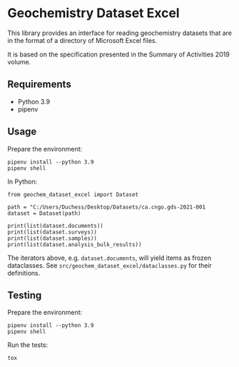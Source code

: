 # Geochemistry Dataset Excel

This library provides an interface for reading geochemistry datasets that are in the format of a directory of Microsoft Excel files.

It is based on the specification presented in the Summary of Activities 2019 volume.


## Requirements

- Python 3.9
- pipenv


## Usage

Prepare the environment:

    pipenv install --python 3.9
    pipenv shell

In Python:

    from geochem_dataset_excel import Dataset

    path = "C:/Users/Duchess/Desktop/Datasets/ca.cngo.gds-2021-001
    dataset = Dataset(path)

    print(list(dataset.documents))
    print(list(dataset.surveys))
    print(list(dataset.samples))
    print(list(dataset.analysis_bulk_results))

The iterators above, e.g. `dataset.documents`, will yield items as frozen dataclasses. See `src/geochem_dataset_excel/dataclasses.py` for their definitions.


## Testing

Prepare the environment:

    pipenv install --python 3.9
    pipenv shell

Run the tests:

    tox
